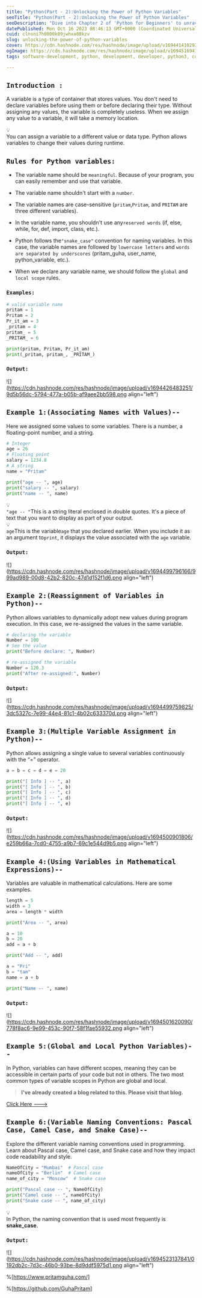 ```yaml
---
title: "Python(Part - 2):Unlocking the Power of Python Variables"
seoTitle: "Python(Part - 2):Unlocking the Power of Python Variables"
seoDescription: "Dive into Chapter 2 of 'Python for Beginners' to unravel the power of variables, a fundamental concept in Python programming."
datePublished: Mon Oct 16 2023 08:46:13 GMT+0000 (Coordinated Universal Time)
cuid: clnsni7h0000k09jwhxa08kzv
slug: unlocking-the-power-of-python-variables
cover: https://cdn.hashnode.com/res/hashnode/image/upload/v1694414102932/ab7eb4ee-9315-4943-ad0b-524809ebe446.png
ogImage: https://cdn.hashnode.com/res/hashnode/image/upload/v1694516941876/2463b9af-754d-4c97-b8f7-f03ceef51099.png
tags: software-development, python, development, developer, python3, coding, devops, functional-programming, software-engineering

---
```


## `Introduction :`

A variable is a type of container that stores values. You don't need to declare variables before using them or before declaring their type. Without assigning any values, the variable is completely useless. When we assign any value to a variable, it will take a memory location.

<div data-node-type="callout">
<div data-node-type="callout-emoji">💡</div>
<div data-node-type="callout-text">You can assign a variable to a different value or data type. Python allows variables to change their values during runtime.</div>
</div>

## `Rules for Python variables:`

* The variable name should be `meaningful`. Because of your program, you can easily remember and use that variable.
    
* The variable name shouldn't start with a `number`.
    
* The variable names are case-sensitive (`pritam`,`Pritam`, and `PRITAM` are three different variables).
    
* In the variable name, you shouldn't use any`reserved words` (if, else, while, for, def, import, class, etc.).
    
* Python follows the`"snake_case"` convention for naming variables. In this case, the variable names are followed by `lowercase letters` and `words are separated by underscores` (pritam\_guha, user\_name, python\_variable, etc.).
    
* When we declare any variable name, we should follow the `global` and `local scope` rules.
    

### `Examples:`

```python
# valid variable name
pritam = 1
Pritam = 2
Pr_it_am = 3
_pritam = 4
pritam_ = 5
_PRITAM_ = 6

print(pritam, Pritam, Pr_it_am)
print(_pritam, pritam_, _PRITAM_)
```

### `Output:`

![](https://cdn.hashnode.com/res/hashnode/image/upload/v1694426483251/9d5b56dc-5794-477a-b05b-af9aee2bb598.png align="left")

## `Example 1:(Associating Names with Values)--`

Here we assigned some values to some variables. There is a number, a floating-point number, and a string.

```python
# Integer
age = 26
# Floating point
salary = 1234.8
# A string
name = "Pritam"

print("age -- ", age)
print("salary -- ", salary)
print("name -- ", name)
```

<div data-node-type="callout">
<div data-node-type="callout-emoji">💡</div>
<div data-node-type="callout-text"><code>"age -- "</code>This is a string literal enclosed in double quotes. It's a piece of text that you want to display as part of your output.</div>
</div>

<div data-node-type="callout">
<div data-node-type="callout-emoji">💡</div>
<div data-node-type="callout-text"><code>age</code>This is the variable<code>age</code> that you declared earlier. When you include it as an argument to<code>print</code>, it displays the value associated with the <code>age</code> variable.</div>
</div>

### `Output:`

![](https://cdn.hashnode.com/res/hashnode/image/upload/v1694499796166/999ad989-00d8-42b2-820c-47d1d152f1d6.png align="left")

## `Example 2:(Reassignment of Variables in Python)--`

Python allows variables to dynamically adopt new values during program execution. In this case, we re-assigned the values in the same variable.

```python
# declaring the variable
Number = 100
# See the value
print("Before declare: ", Number)

# re-assigned the variable
Number = 120.3
print("After re-assigned:", Number)
```

### `Output:`

![](https://cdn.hashnode.com/res/hashnode/image/upload/v1694499759825/3dc5327c-7e99-44e4-81c1-4b02c633370d.png align="left")

## `Example 3:(Multiple Variable Assignment in Python)--`

Python allows assigning a single value to several variables continuously with the “=” operator.

```python
a = b = c = d = e = 20

print("[ Info ] -- ", a)
print("[ Info ] -- ", b)
print("[ Info ] -- ", c)
print("[ Info ] -- ", d)
print("[ Info ] -- ", e)
```

### `Output:`

![](https://cdn.hashnode.com/res/hashnode/image/upload/v1694500901806/e259b66a-7cd0-4755-a9b7-69c1e544d9b5.png align="left")

## `Example 4:(Using Variables in Mathematical Expressions)--`

Variables are valuable in mathematical calculations. Here are some examples.

```python
length = 5
width = 3
area = length * width

print("Area -- ", area)

a = 10
b = 20
add = a + b

print("Add -- ", add)

a = "Pri"
b = "tam"
name = a + b

print("Name -- ", name)
```

### `Output:`

![](https://cdn.hashnode.com/res/hashnode/image/upload/v1694501620090/778f8ac6-9e99-453c-90f7-58f1fae55932.png align="left")

## `Example 5:(Global and Local Python Variables)--`

In Python, variables can have different scopes, meaning they can be accessible in certain parts of your code but not in others. The two most common types of variable scopes in Python are global and local.

> **I've already created a blog related to this. Please visit that blog.**

[Click Here ---&gt;](https://pritamguha.hashnode.dev/what-is-function-scope)

## `Example 6:(Variable Naming Conventions: Pascal Case, Camel Case, and Snake Case)--`

Explore the different variable naming conventions used in programming. Learn about Pascal case, Camel case, and Snake case and how they impact code readability and style.

```python
NameOfCity = "Mumbai"  # Pascal case
nameOfCity = "Berlin"  # Camel case
name_of_city = "Moscow"  # Snake case

print("Pascal case -- ", NameOfCity)
print("Camel case -- ", nameOfCity)
print("Snake case -- ", name_of_city)
```

<div data-node-type="callout">
<div data-node-type="callout-emoji">💡</div>
<div data-node-type="callout-text">In Python, the naming convention that is used most frequently is <strong>snake_case</strong>.</div>
</div>

### `Output:`

![](https://cdn.hashnode.com/res/hashnode/image/upload/v1694523137841/0192db2c-7d3c-46b0-93be-8d9ddf5975d1.png align="left")

%[https://www.pritamguha.com/] 

%[https://github.com/GuhaPritam]